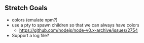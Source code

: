 ## Stretch Goals
* colors (emulate npm?)
* use a pty to spawn children so that we can always have colors
  * https://github.com/nodejs/node-v0.x-archive/issues/2754
* Support a log file?
